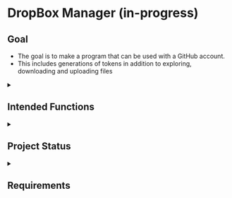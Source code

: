 # DropBox Manager (in-progress)

## Goal
- The goal is to make a program that can be used with a GitHub account.
- This includes generations of tokens in addition to exploring, downloading and uploading files

<details>
  <summary><h2>Intended Functions</h2></summary>

  - This will include ways to:
    - Open a JSON file to get token information
    - Generate tokens
    - Access and display directories of the GitHub account
    - Upload and Download Files on DropBox

</details>
<details>
  <summary><h2>Project Status</h2></summary>

  - Completed
    - Opening JSON token and outputting JSON token
    - Generating Refresh Token
    - Generating Access Token
  - Currently Working on
    - Retrieving directory files and folders
      - Store list of information in its own class
  - Working on Next:
    - Printing to console: Directory files and folders, Dropbox file ID
    - Downloading files
    - Uploading files

</details>
<details>
  <summary><h2>Requirements</h2></summary>

  - Visual Studio package: Newtonsoft.Json
    - Will allow for token json to be read
  - Dropbox Setup:
    - Need to create app to have access:
      - Create app: 
        - [Dropbox Developer Apps](https://www.dropbox.com/developers/apps)
      - Select options for app:
        - <img src="https://github.com/TurnTheKeys/DropBox-Manager/assets/166112225/9e465618-e614-4f48-a4ef-5ba0621d0834" width="400">
    - Modify permissions:
      - Click the permissions heading:
        - <img src="https://github.com/TurnTheKeys/DropBox-Manager/assets/166112225/2042b740-d35f-48e6-a0df-308e56d8c65d" width="300">
      - Tick these boxes:
        - <img src="https://github.com/TurnTheKeys/DropBox-Manager/assets/166112225/8331ff01-c86a-4da8-a21f-35b1c91a7a3c" width="400">
        - files.metadata.write
        - files.content.write
        - files.content.read
    - Record these key information somewhere (e.g. notepad) from the Settings header:
      - App Key
      - App Secret
  - Generate token to allow the app access in the application
    - Enter: `https://www.dropbox.com/oauth2/authorize?client_id=<APP_KEY>&token_access_type=offline&response_type=code`
    - Replace the [app key] with the app key generated when creating the app
    - Click 'Allow'
    - Record the access code

</details>
